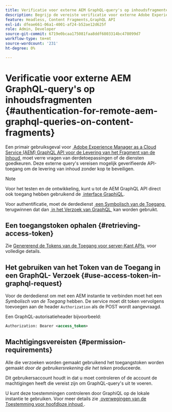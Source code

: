 ```yaml
---
title: Verificatie voor externe AEM GraphQL-query's op inhoudsfragmenten
description: Begrijp de vereiste verificatie voor externe Adobe Experience Manager GraphQL-query's om de levering van inhoud zonder kop te beveiligen.
feature: Headless, Content Fragments,GraphQL API
exl-id: dfeae661-06a1-4001-af24-b52ae12d625f
role: Admin, Developer
source-git-commit: 6719e0bcaa175081faa8ddf6803314bc478099d7
workflow-type: tm+mt
source-wordcount: '231'
ht-degree: 0%

---
```


# Verificatie voor externe AEM GraphQL-query&#39;s op inhoudsfragmenten {#authentication-for-remote-aem-graphql-queries-on-content-fragments}

Een primair gebruiksgeval voor [&#x200B; Adobe Experience Manager as a Cloud Service (AEM) GraphQL API voor de Levering van het Fragment van de Inhoud &#x200B;](/help/headless/graphql-api/content-fragments.md) moet verre vragen van derdetoepassingen of de diensten goedkeuren. Deze externe query&#39;s vereisen mogelijk geverifieerde API-toegang om de levering van inhoud zonder kop te beveiligen.

>[!NOTE]
>
>Voor het testen en de ontwikkeling, kunt u tot de AEM GraphQL API direct ook toegang hebben gebruikend de [&#x200B; interface GraphiQL &#x200B;](/help/headless/graphql-api/graphiql-ide.md).

Voor authentificatie, moet de derdedienst [&#x200B; een Symbolisch van de Toegang &#x200B;](#retrieving-access-token) terugwinnen dat dan [&#x200B; in het Verzoek van GraphQL &#x200B;](#use-access-token-in-graphql-request) kan worden gebruikt.

## Een toegangstoken ophalen {#retrieving-access-token}

Zie [&#x200B; Genererend de Tokens van de Toegang voor server-Kant APIs &#x200B;](/help/implementing/developing/introduction/generating-access-tokens-for-server-side-apis.md) voor volledige details.

## Het gebruiken van het Token van de Toegang in een GraphQL- Verzoek {#use-access-token-in-graphql-request}

Voor de derdedienst om met een AEM instantie te verbinden moet het een *Symbolisch van de Toegang* hebben. De service moet dit token vervolgens toevoegen aan de header `Authorization` als de POST wordt aangevraagd.

Een GraphQL-autorisatieheader bijvoorbeeld:

```xml
Authorization: Bearer <access_token>
```

## Machtigingsvereisten {#permission-requirements}

Alle die verzoeken worden gemaakt gebruikend het toegangstoken worden gemaakt *door de gebruikersrekening die het teken* produceerde.

Dit gebruikersaccount houdt in dat u moet controleren of de account de machtigingen heeft die vereist zijn om GraphQL-query&#39;s uit te voeren.

U kunt deze toestemmingen controleren door GraphiQL op de lokale instantie te gebruiken. Voor meer details zie [&#x200B; overwegingen van de Toestemming voor hoofdloze inhoud &#x200B;](/help/headless/security/permissions.md).

